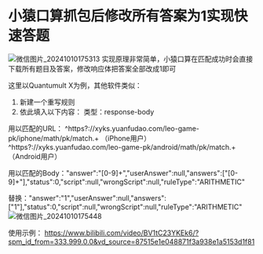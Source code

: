 # 小猿口算抓包后修改所有答案为1实现快速答题
![微信图片_20241010175313](https://github.com/user-attachments/assets/afb3d32c-7c43-4e14-af53-ad0200b4e9ac)
实现原理非常简单，小猿口算在匹配成功时会直接下载所有题目及答案，修改响应体把答案全部改成1即可

这里以Quantumult X为例，其他软件类似：
1. 新建一个重写规则
2. 依此填入以下内容：
类型：response-body

用以匹配的URL：
^https?:\/\/xyks\.yuanfudao\.com\/leo-game-pk\/iphone\/math\/pk\/match.+  （iPhone用户）
^https?:\/\/xyks\.yuanfudao\.com\/leo-game-pk\/android\/math\/pk\/match.+ （Android用户）

用以匹配的Body："answer":"[0-9]+","userAnswer":null,"answers":\["[0-9]+"\],"status":0,"script":null,"wrongScript":null,"ruleType":"ARITHMETIC"

替换："answer":"1","userAnswer":null,"answers":["1"],"status":0,"script":null,"wrongScript":null,"ruleType":"ARITHMETIC"
![微信图片_20241010175448](https://github.com/user-attachments/assets/c441d403-5406-4280-8a84-2210d4138fde)

使用示例：
https://www.bilibili.com/video/BV1tC23YKEk6/?spm_id_from=333.999.0.0&vd_source=87515e1e048871f3a938e1a5153d1f81
